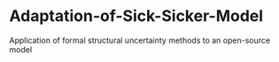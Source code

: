 # Adaptation-of-Sick-Sicker-Model
Application of formal structural uncertainty methods to an open-source model
